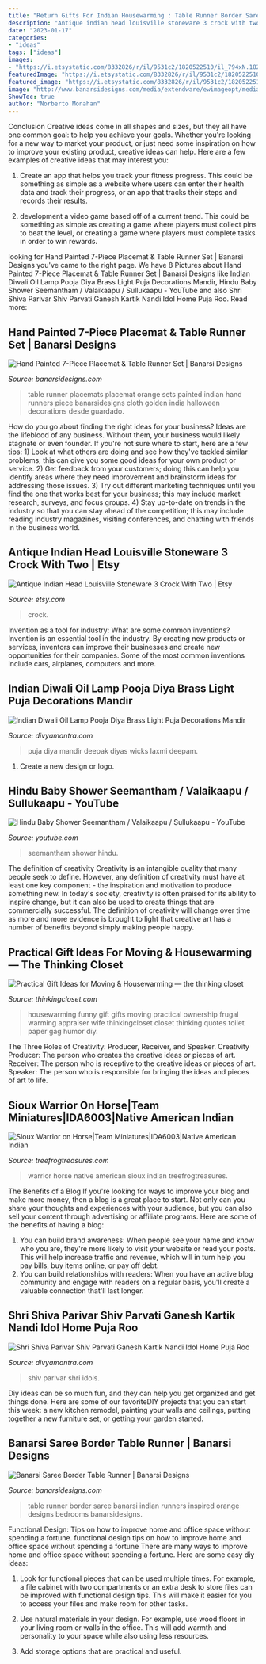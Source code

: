 ```yaml
---
title: "Return Gifts For Indian Housewarming : Table Runner Border Saree Banarsi Indian Runners Inspired Orange Designs Bedrooms Banarsidesigns"
description: "Antique indian head louisville stoneware 3 crock with two"
date: "2023-01-17"
categories:
- "ideas"
tags: ["ideas"]
images:
- "https://i.etsystatic.com/8332826/r/il/9531c2/1820522510/il_794xN.1820522510_b9ci.jpg"
featuredImage: "https://i.etsystatic.com/8332826/r/il/9531c2/1820522510/il_794xN.1820522510_b9ci.jpg"
featured_image: "https://i.etsystatic.com/8332826/r/il/9531c2/1820522510/il_794xN.1820522510_b9ci.jpg"
image: "http://www.banarsidesigns.com/media/extendware/ewimageopt/media/inline/73/2/banarsi-saree-border-table-runner-00d.jpg"
ShowToc: true
author: "Norberto Monahan"
---
```



Conclusion
Creative ideas come in all shapes and sizes, but they all have one common goal: to help you achieve your goals. Whether you're looking for a new way to market your product, or just need some inspiration on how to improve your existing product, creative ideas can help. Here are a few examples of creative ideas that may interest you: 
1. Create an app that helps you track your fitness progress. This could be something as simple as a website where users can enter their health data and track their progress, or an app that tracks their steps and records their results.

2. development a video game based off of a current trend. This could be something as simple as creating a game where players must collect pins to beat the level, or creating a game where players must complete tasks in order to win rewards.


	

		
looking for Hand Painted 7-Piece Placemat &amp; Table Runner Set | Banarsi Designs you've came to the right page. We have 8 Pictures about Hand Painted 7-Piece Placemat &amp; Table Runner Set | Banarsi Designs like Indian Diwali Oil Lamp Pooja Diya Brass Light Puja Decorations Mandir, Hindu Baby Shower Seemantham / Valaikaapu / Sullukaapu - YouTube and also Shri Shiva Parivar Shiv Parvati Ganesh Kartik Nandi Idol Home Puja Roo. Read more:
		
    
## Hand Painted 7-Piece Placemat &amp; Table Runner Set | Banarsi Designs

<img loading=lazy src="http://www.banarsidesigns.com/media/extendware/ewimageopt/media/inline/1f/1/hand-painted-7-piece-placemat-table-runner-set-40f.jpg" onerror="this.onerror=null;this.src='https://tse3.mm.bing.net/th?id=OIP.ZC-q-IBU5n92IvW9PZKSzgHaE8&amp;pid=15.1';" alt="Hand Painted 7-Piece Placemat &amp; Table Runner Set | Banarsi Designs">

_Source: banarsidesigns.com_

>table runner placemats placemat orange sets painted indian hand runners piece banarsidesigns cloth golden india halloween decorations desde guardado. 

	

How do you go about finding the right ideas for your business?
Ideas are the lifeblood of any business. Without them, your business would likely stagnate or even founder. If you're not sure where to start, here are a few tips: 1) Look at what others are doing and see how they've tackled similar problems; this can give you some good ideas for your own product or service. 2) Get feedback from your customers; doing this can help you identify areas where they need improvement and brainstorm ideas for addressing those issues. 3) Try out different marketing techniques until you find the one that works best for your business; this may include market research, surveys, and focus groups. 4) Stay up-to-date on trends in the industry so that you can stay ahead of the competition; this may include reading industry magazines, visiting conferences, and chatting with friends in the business world.

    
## Antique Indian Head Louisville Stoneware 3 Crock With Two | Etsy

<img loading=lazy src="https://i.etsystatic.com/8332826/r/il/9531c2/1820522510/il_794xN.1820522510_b9ci.jpg" onerror="this.onerror=null;this.src='https://tse3.mm.bing.net/th?id=OIP.-0wvL9HCsGWwF8fN5TQnkAHaJ4&amp;pid=15.1';" alt="Antique Indian Head Louisville Stoneware 3 Crock With Two | Etsy">

_Source: etsy.com_

>crock. 

	

Invention as a tool for industry: What are some common inventions?
Invention is an essential tool in the industry. By creating new products or services, inventors can improve their businesses and create new opportunities for their companies. Some of the most common inventions include cars, airplanes, computers and more.

    
## Indian Diwali Oil Lamp Pooja Diya Brass Light Puja Decorations Mandir

<img loading=lazy src="https://cdn.shopify.com/s/files/1/2024/8221/products/DM00069_5_1024x1024.jpg?v=1617278640" onerror="this.onerror=null;this.src='https://tse1.mm.bing.net/th?id=OIP.yjEf71dFyyi48h89alXHMwHaHa&amp;pid=15.1';" alt="Indian Diwali Oil Lamp Pooja Diya Brass Light Puja Decorations Mandir">

_Source: divyamantra.com_

>puja diya mandir deepak diyas wicks laxmi deepam. 

	

1. Create a new design or logo.

    
## Hindu Baby Shower Seemantham / Valaikaapu / Sullukaapu - YouTube

<img loading=lazy src="https://i.ytimg.com/vi/U1HBGA1c89E/maxresdefault.jpg" onerror="this.onerror=null;this.src='https://tse1.mm.bing.net/th?id=OIP.fOPNG8n3sMEkISgv1Q-_fgHaEK&amp;pid=15.1';" alt="Hindu Baby Shower Seemantham / Valaikaapu / Sullukaapu - YouTube">

_Source: youtube.com_

>seemantham shower hindu. 

	

The definition of creativity
Creativity is an intangible quality that many people seek to define. However, any definition of creativity must have at least one key component - the inspiration and motivation to produce something new. In today's society, creativity is often praised for its ability to inspire change, but it can also be used to create things that are commercially successful. The definition of creativity will change over time as more and more evidence is brought to light that creative art has a number of benefits beyond simply making people happy.

    
## Practical Gift Ideas For Moving &amp; Housewarming — The Thinking Closet

<img loading=lazy src="http://www.thinkingcloset.com/wp-content/uploads/2013/04/ToiletPaper-764x1024.jpg" onerror="this.onerror=null;this.src='https://tse3.mm.bing.net/th?id=OIP.bGP_OVxF5B_Trj1UYqa8tQHaJ7&amp;pid=15.1';" alt="Practical Gift Ideas for Moving &amp; Housewarming — the thinking closet">

_Source: thinkingcloset.com_

>housewarming funny gift gifts moving practical ownership frugal warming appraiser wife thinkingcloset closet thinking quotes toilet paper gag humor diy. 

	

The Three Roles of Creativity: Producer, Receiver, and Speaker.
Creativity Producer: The person who creates the creative ideas or pieces of art.
Receiver: The person who is receptive to the creative ideas or pieces of art. 
Speaker: The person who is responsible for bringing the ideas and pieces of art to life.

    
## Sioux Warrior On Horse|Team Miniatures|IDA6003|Native American Indian

<img loading=lazy src="http://www.treefrogtreasures.com/images/Product/medium/IDA6003.jpg" onerror="this.onerror=null;this.src='https://tse2.mm.bing.net/th?id=OIP.99MJGlY7Bzc_gELJEHuLuAAAAA&amp;pid=15.1';" alt="Sioux Warrior on Horse|Team Miniatures|IDA6003|Native American Indian">

_Source: treefrogtreasures.com_

>warrior horse native american sioux indian treefrogtreasures. 

	

The Benefits of a Blog
If you're looking for ways to improve your blog and make more money, then a blog is a great place to start. Not only can you share your thoughts and experiences with your audience, but you can also sell your content through advertising or affiliate programs. Here are some of the benefits of having a blog: 
1) You can build brand awareness: When people see your name and know who you are, they're more likely to visit your website or read your posts. This will help increase traffic and revenue, which will in turn help you pay bills, buy items online, or pay off debt. 
2) You can build relationships with readers: When you have an active blog community and engage with readers on a regular basis, you'll create a valuable connection that'll last longer.

    
## Shri Shiva Parivar Shiv Parvati Ganesh Kartik Nandi Idol Home Puja Roo

<img loading=lazy src="https://cdn.shopify.com/s/files/1/2024/8221/products/DM00510_4.jpg?v=1618122188" onerror="this.onerror=null;this.src='https://tse1.mm.bing.net/th?id=OIP.5qWR_Cd07Q9WPdgWGaat3gHaHa&amp;pid=15.1';" alt="Shri Shiva Parivar Shiv Parvati Ganesh Kartik Nandi Idol Home Puja Roo">

_Source: divyamantra.com_

>shiv parivar shri idols. 

	

Diy ideas can be so much fun, and they can help you get organized and get things done. Here are some of our favoriteDIY projects that you can start this week: a new kitchen remodel, painting your walls and ceilings, putting together a new furniture set, or getting your garden started.

    
## Banarsi Saree Border Table Runner | Banarsi Designs

<img loading=lazy src="http://www.banarsidesigns.com/media/extendware/ewimageopt/media/inline/73/2/banarsi-saree-border-table-runner-00d.jpg" onerror="this.onerror=null;this.src='https://tse1.mm.bing.net/th?id=OIP.tpynSobTpWE8uxDzA6oCCwHaKt&amp;pid=15.1';" alt="Banarsi Saree Border Table Runner | Banarsi Designs">

_Source: banarsidesigns.com_

>table runner border saree banarsi indian runners inspired orange designs bedrooms banarsidesigns. 

	

Functional Design: Tips on how to improve home and office space without spending a fortune.
functional design tips on how to improve home and office space without spending a fortune
There are many ways to improve home and office space without spending a fortune. Here are some easy diy ideas:

1. Look for functional pieces that can be used multiple times. For example, a file cabinet with two compartments or an extra desk to store files can be improved with functional design tips. This will make it easier for you to access your files and make room for other tasks.

2. Use natural materials in your design. For example, use wood floors in your living room or walls in the office. This will add warmth and personality to your space while also using less resources.

3. Add storage options that are practical and useful.

